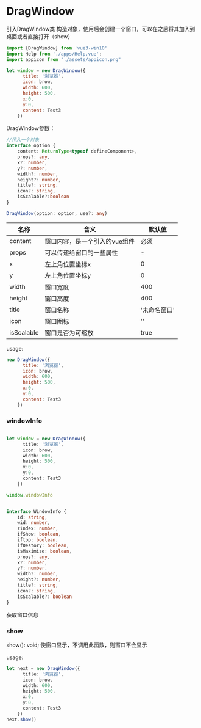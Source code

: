 <!--
 * @Author: zhangweiyuan-Royal
 * @LastEditTime: 2022-03-08 16:00:52
 * @Description: 
-->
# DragWindow

引入DragWindow类
构造对象，使用后会创建一个窗口，可以在之后将其加入到桌面或者直接打开（show）

```js
import {DragWindow} from 'vue3-win10'
import Help from './apps/Help.vue';
import appicon from "./assets/appicon.png"

let window = new DragWindow({
      title: '浏览器',
      icon: brow,
      width: 600,
      height: 500,
      x:0,
      y:0,
      content: Test3
    })
```

DragWindow参数：

```ts
//传入一个对象
interface option {
    content: ReturnType<typeof defineComponent>,
    props?: any,
    x?: number,
    y?: number,
    width?: number,
    height?: number,
    title?: string,
    icon?: string,
    isScalable?:boolean
}

DragWindow(option: option, use?: any)

```

|  名称   | 含义  | 默认值 |
|  ----  | ----  | ----  |
| content  | 窗口内容，是一个引入的vue组件 | 必须 |
| props  | 可以传递给窗口的一些属性 | - |
| x  | 左上角位置坐标x | 0 |
| y  | 左上角位置坐标y | 0 |
| width  | 窗口宽度 |400 |
| height  | 窗口高度 |400   |
| title  | 窗口名称 | '未命名窗口' |
| icon  | 窗口图标 |'' |
| isScalable  | 窗口是否为可缩放 |true |


usage:
```js
new DragWindow({
      title: '浏览器',
      icon: brow,
      width: 600,
      height: 500,
      x:0,
      y:0,
      content: Test3
    })
```
### windowInfo

```ts

let window = new DragWindow({
      title: '浏览器',
      icon: brow,
      width: 600,
      height: 500,
      x:0,
      y:0,
      content: Test3
    })

window.windowInfo


interface WindowInfo {
    id: string,
    wid: number,
    zindex: number,
    ifShow: boolean,
    iftop: boolean,
    ifDestory: boolean,
    isMaximize: boolean,
    props?: any,
    x?: number,
    y?: number,
    width?: number,
    height?: number,
    title?: string,
    icon?: string,
    isScalable?: boolean
}

```
获取窗口信息

<!-- ### onWindowResizing(即将废弃)
onWindowResizing(event: (x: number, y: number) => void): void;
用于监听窗口的大小变化事件

usage:

```ts
let next =new DragWindow({
      title: '浏览器',
      icon: brow,
      width: 600,
      height: 500,
      x:0,
      y:0,
      content: Test3
    })
next.show()
next.onWindowResizing((x,y)=>{ console.log(x,y) })
```
### onWindowEvent
```ts
onWindowEvent(name:windowEventsName,event: Function) 

type windowEventsName = "onResize"|"beforeDestory"|"afterDestory"|"beforeHide"|"afterHide"|"onTop";

```
监听窗口事件

此接口只能监听创建的窗口的事件 -->

### show
show(): void;
使窗口显示，不调用此函数，则窗口不会显示

usage:

```ts
let next = new DragWindow({
      title: '浏览器',
      icon: brow,
      width: 600,
      height: 500,
      x:0,
      y:0,
      content: Test3
    })
next.show()
```